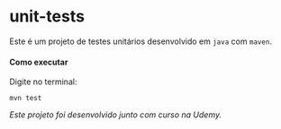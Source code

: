 # unit-tests

Este é um projeto de testes unitários desenvolvido em `java` com `maven`.

#### Como executar

Digite no terminal:

```
mvn test
```

*Este projeto foi desenvolvido junto com curso na Udemy.*
